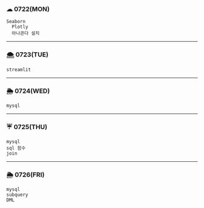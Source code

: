 
### ☁ 0722(MON)
  	Seaborn
	  Plotly
	  아나콘다 설치

---

### 🌨 0723(TUE)
    streamlit


---

### 🌦 0724(WED)
 	mysql

---

### ☔ 0725(THU)
	mysql
	sql 함수
	join

---

### 🌦 0726(FRI)
	mysql
	subquery
	DML

